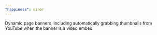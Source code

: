 ```yaml
---
"happiness": minor
---
```


Dynamic page banners, including automatically grabbing thumbnails from YouTube when the banner is a video embed
